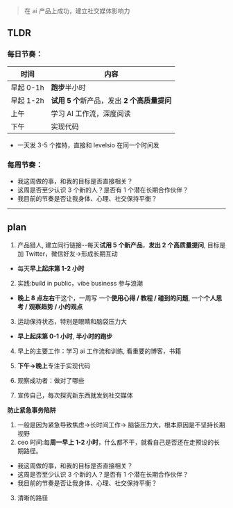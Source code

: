 > 在 ai 产品上成功，建立社交媒体影响力

## TLDR

### 每日节奏：

| 时间      | 内容                                         |
| --------- | -------------------------------------------- |
| 早起 0-1h | **跑步**半小时                               |
| 早起 1-2h | **试用 5 个**新产品，发出 **2 个高质量提问** |
| 上午      | 学习 AI 工作流，深度阅读                     |
| 下午      | 实现代码                                     |

- 一天发 3-5 个推特，直接和 levelsio 在同一个时间发

### 每周节奏：

- 我这周做的事，和我的目标是否直接相关？
- 这周是否至少认识 3 个新的人？是否有 1 个潜在长期合作伙伴？
- 我目前的节奏是否让我身体、心理、社交保持平衡？

---

## plan

1. 产品猎人, 建立同行链接--每天**试用 5 个新产品**，**发出 2 个高质量提问**, 目标是加 Twitter，微信好友->形成长期互动

- 每天**早上起床第 1-2 小时**

2. 实践:build in public，vibe business 参与浪潮

- **晚上 8 点左右**干这个，一周写 一个**使用心得 / 教程 / 碰到的问题**, 一个**个人思考 / 观察趋势 / 小的观点**

3. 运动保持状态，特别是眼睛和脑袋压力大

- **早上起床第 0-1 小时**, **半小时的跑步**

4. 早上的主要工作：学习 ai 工作流和训练, 看重要的博客，书籍

5. **下午->晚上**专注于实现代码

6. 观察成功者：做对了哪些

7. 宣传自己，每次探究新东西就发到社交媒体

**防止紧急事务陷阱**

1. 一般是因为紧急导致焦虑->长时间工作-> 脑袋压力大，根本原因是不坚持长期视野
2. ceo 时间:每**周一早上 1-2 小时**，什么都不干，就看自己是否还在走预设的长期路径。

- 我这周做的事，和我的目标是否直接相关？
- 这周是否至少认识 3 个新的人？是否有 1 个潜在长期合作伙伴？
- 我目前的节奏是否让我身体、心理、社交保持平衡？

3. 清晰的路径
